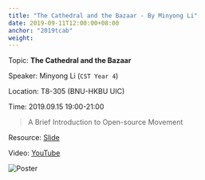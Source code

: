 ```yaml
---
title: "The Cathedral and the Bazaar - By Minyong Li"
date: 2019-09-11T12:00:00+08:00
anchor: "2019tcab"
weight:
---
```


Topic: **The Cathedral and the Bazaar**

Speaker: Minyong Li (`CST Year 4`)

Location: T8-305 (BNU-HKBU UIC)

Time: 2019.09.15 19:00-21:00

> A Brief Introduction to Open-source Movement

Resource: [Slide](https://github.com/UICHCC/HCC-Lectures/blob/master/Introduction-to-OSS/salon-oss.pdf)

Video: [YouTube](https://www.youtube.com/watch?v=JjgzKbUFMJk)

![Poster](https://i.loli.net/2019/09/11/ulbwBZcWFMeHxhE.png)

